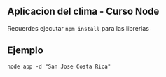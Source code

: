 ## Aplicacion del clima - Curso Node

Recuerdes ejecutar ```npm install``` para las librerias

## Ejemplo

```
node app -d "San Jose Costa Rica"
```